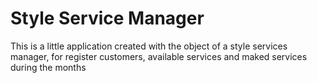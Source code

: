 # Style Service Manager

This is a little application created with the object of a style services manager, for register customers, available services and maked services during the months
